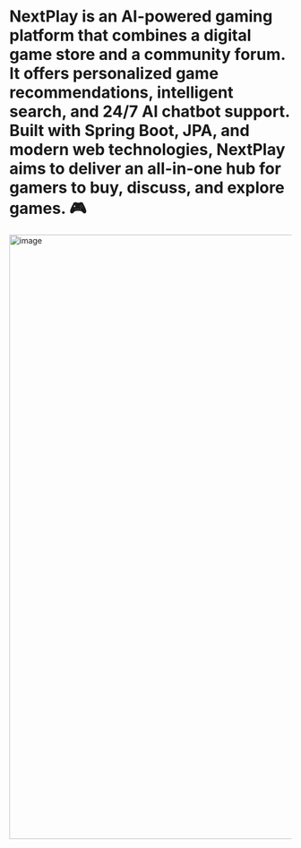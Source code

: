 # NextPlay is an AI-powered gaming platform that combines a digital game store and a community forum. It offers personalized game recommendations, intelligent search, and 24/7 AI chatbot support. Built with Spring Boot, JPA, and modern web technologies, NextPlay aims to deliver an all-in-one hub for gamers to buy, discuss, and explore games. 🎮
<img width="1920" height="1080" alt="image" src="https://github.com/user-attachments/assets/18fd44c0-e8f0-4e61-8004-5fb66406ab8e" />
